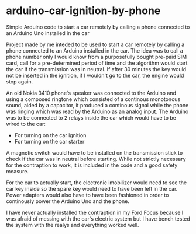 # arduino-car-ignition-by-phone
Simple Arduino code to start a car remotely by calling a phone connected to an Arduino Uno installed in the car

Project made by me inteded to be used to start a car remotely by calling a phone connected to an Arduino installed in the car. The idea was to call a phone number only I would know from a purposefully bought pre-paid SIM card, call for a pre-determined period of time and the algorithm would start the car if the transmission was in neutral. If after 30 minutes the key would not be inserted in the ignition, if I wouldn't go to the car, the engine would stop again.

An old Nokia 3410 phone's speaker was connected to the Arduino and using a composed ringtone which consisted of a continous monotonous sound, aided by a capacitor, it produced a continous signal while the phone was ringing which was read by the Arduino as an analog input. The Arduino was to be connected to 2 relays inside the car which would have to be wired to the car:
- For turning on the car ignition
- For turning on the car starter

A magnetic switch would have to be installed on the transmission stick to check if the car was in neutral before starting. While not strictly necessary for the contraption to work, it is included in the code and a good safety measure.

For the car to actually start, the electronic imobilizer would need to see the car key inside so the spare key would need to have been left in the car. Power adapters would also have to have been fashioned in order to continously power the Arduino Uno and the phone.

I have never actually installed the contraption in my Ford Focus because I was afraid of messing with the car's electric system but I have bench tested the system with the realys and everything worked well.
